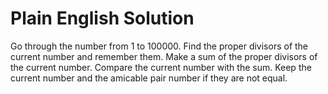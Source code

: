 # Plain English Solution

Go through the number from 1 to 100000.
Find the proper divisors of the current number and remember them.
Make a sum of the proper divisors of the current number.
Compare the current number with the sum.
Keep the current number and the amicable pair number if they are not equal.